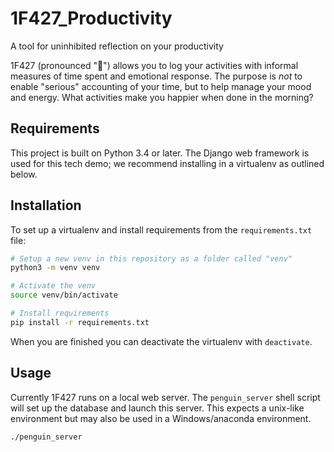 # 1F427_Productivity
A tool for uninhibited reflection on your productivity 

1F427 (pronounced ":penguin:") allows you to log your activities with
informal measures of time spent and emotional response. The purpose is
*not* to enable "serious" accounting of your time, but to help manage
your mood and energy. What activities make you happier when done in
the morning?

## Requirements

This project is built on Python 3.4 or later.  The Django web
framework is used for this tech demo; we recommend installing in a
virtualenv as outlined below.


## Installation

To set up a virtualenv and install requirements from the `requirements.txt` file:

```bash
# Setup a new venv in this repository as a folder called "venv"
python3 -m venv venv

# Activate the venv
source venv/bin/activate

# Install requirements
pip install -r requirements.txt
```

When you are finished you can deactivate the virtualenv with `deactivate`.

## Usage

Currently 1F427 runs on a local web server. The `penguin_server` shell script will set up the database and launch this server. This expects a unix-like environment but may also be used in a Windows/anaconda environment.

```bash
./penguin_server
```
